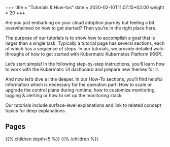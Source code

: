 +++
title = "Tutorials & How-tos"
date = 2020-02-10T11:07:15+02:00
weight = 20
+++

Are you just embarking on your cloud adoption journey but feeling a bit overwhelmed on how to get started? Then you’re in the right place here.

The purpose of our tutorials is to show how to accomplish a goal that is larger than a single task. Typically a tutorial page has several sections, each of which has a sequence of steps. In our tutorials, we provide detailed walk-throughs of how to get started with Kubermatic Kubernetes Platform (KKP).

Let’s start simple! In the following step-by-step instructions, you’ll learn how to work with the Kubermatic UI dashboard and prepare new themes for it.

And now let’s dive a little deeper. In our How-To sections, you’ll find helpful information which is necessary for the operation part: How to scale or upgrade the control plane during runtime, how to customize monitoring, logging & alerting or how to set up the monitoring stack.

Our tutorials include surface-level explanations and link to related concept topics for deep explanations.

## Pages

{{% children depth=5 %}}
{{% /children %}}
